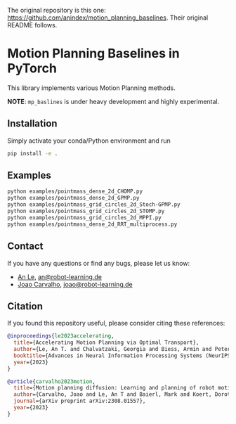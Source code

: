 The original repository is this one: https://github.com/anindex/motion_planning_baselines.
Their original README follows.

# Motion Planning Baselines in PyTorch

This library implements various Motion Planning methods.

**NOTE**: `mp_baslines` is under heavy development and highly experimental.

## Installation

Simply activate your conda/Python environment and run

```bash
pip install -e .
```

## Examples

```bash
python examples/pointmass_dense_2d_CHOMP.py
python examples/pointmass_dense_2d_GPMP.py
python examples/pointmass_grid_circles_2d_Stoch-GPMP.py
python examples/pointmass_grid_circles_2d_STOMP.py
python examples/pointmass_grid_circles_2d_MPPI.py
python examples/pointmass_dense_2d_RRT_multiprocess.py
```

## Contact

If you have any questions or find any bugs, please let us know:

- [An Le](https://www.ias.informatik.tu-darmstadt.de/Team/AnThaiLe), [an@robot-learning.de](an@robot-learning.de)
- [Joao Carvalho](https://www.ias.informatik.tu-darmstadt.de/Team/JoaoCarvalho), [joao@robot-learning.de](joao@robot-learning.de)

## Citation

If you found this repository useful, please consider citing these references:

```bibtex
@inproceedings{le2023accelerating,
  title={Accelerating Motion Planning via Optimal Transport},
  author={Le, An T. and Chalvatzaki, Georgia and Biess, Armin and Peters, Jan},
  booktitle={Advances in Neural Information Processing Systems (NeurIPS)},
  year={2023}
}

@article{carvalho2023motion,
  title={Motion planning diffusion: Learning and planning of robot motions with diffusion models},
  author={Carvalho, Joao and Le, An T and Baierl, Mark and Koert, Dorothea and Peters, Jan},
  journal={arXiv preprint arXiv:2308.01557},
  year={2023}
}
```
